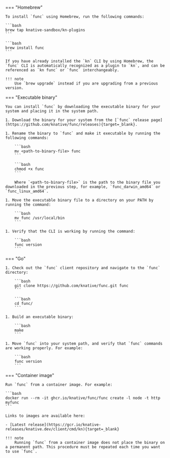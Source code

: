 <!-- Snippet used in the following topics:
- /docs/functions/install-func.md
- /docs/getting-started/install-func.md
-->
=== "Homebrew"

    To install `func` using Homebrew, run the following commands:

    ```bash
    brew tap knative-sandbox/kn-plugins
    ```

    ```bash
    brew install func
    ```

    If you have already installed the `kn` CLI by using Homebrew, the `func` CLI is automatically recognized as a plugin to `kn`, and can be referenced as `kn func` or `func` interchangeably.

    !!! note
        Use `brew upgrade` instead if you are upgrading from a previous version.

=== "Executable binary"

    You can install `func` by downloading the executable binary for your system and placing it in the system path.

    1. Download the binary for your system from the [`func` release page](https://github.com/knative/func/releases){target=_blank}.

    1. Rename the binary to `func` and make it executable by running the following commands:

        ```bash
        mv <path-to-binary-file> func
        ```

        ```bash
        chmod +x func
        ```

        Where `<path-to-binary-file>` is the path to the binary file you downloaded in the previous step, for example, `func_darwin_amd64` or `func_linux_amd64`.

    1. Move the executable binary file to a directory on your PATH by running the command:

        ```bash
        mv func /usr/local/bin
        ```

    1. Verify that the CLI is working by running the command:

        ```bash
        func version
        ```

=== "Go"

    1. Check out the `func` client repository and navigate to the `func` directory:

        ```bash
        git clone https://github.com/knative/func.git func
        ```

        ```bash
        cd func/
        ```

    1. Build an executable binary:

        ```bash
        make
        ```

    1. Move `func` into your system path, and verify that `func` commands are working properly. For example:

        ```bash
        func version
        ```

=== "Container image"

    Run `func` from a container image. For example:

    ```bash
    docker run --rm -it ghcr.io/knative/func/func create -l node -t http myfunc
    ```

    Links to images are available here:

    - [Latest release](https://gcr.io/knative-releases/knative.dev/client/cmd/kn){target=_blank}

    !!! note
        Running `func` from a container image does not place the binary on a permanent path. This procedure must be repeated each time you want to use `func`.

<!--TODO: Maybe needs an update when https://github.com/knative/func/issues/1308 is fixed-->
